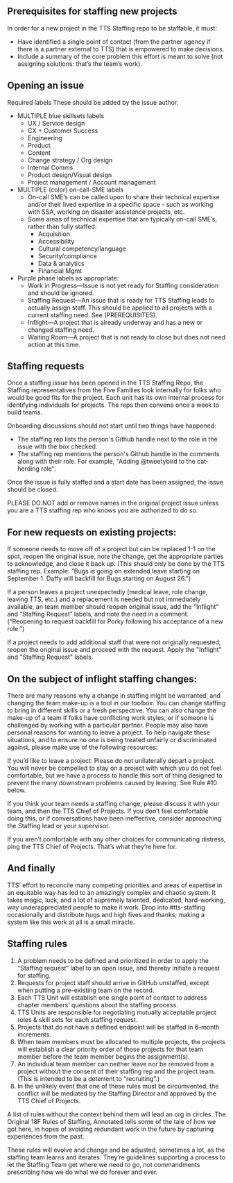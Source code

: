 ## Prerequisites for staffing new projects
In order for a new project in the TTS Staffing repo to be staffable, it must:
* Have identified a single point of contact (from the partner agency if there is a partner external to TTS) that is empowered to make decisions.
* Include a summary of the core problem this effort is meant to solve (not assigning solutions: that’s the team’s work).
 
## Opening an issue

Required labels
These should be added by the issue author.

* MULTIPLE blue skillsets labels
  * UX / Service design
  * CX + Customer Success
  * Engineering
  * Product
  * Content
  * Change strategy / Org design
  * Internal Comms
  * Product design/Visual design
  * Project management / Account management
* MULTIPLE (color) on-call-SME labels
  * On-call SME’s can be called upon to share their technical expertise and/or their lived expertise in a specific space - such as working with SSA, working on disaster assistance projects, etc.
  * Some areas of technical expertise that are typically on-call SME’s, rather than fully staffed:
    * Acquisition
    * Accessibility
    * Cultural competency/language
    * Security/compliance
    * Data & analytics
    * Financial Mgmt
* Purple phase labels as appropriate:
  * Work in Progress—Issue is not yet ready for Staffing consideration and should be ignored.
  * Staffing Request—An issue that is ready for TTS Staffing leads to actually assign staff. This should be applied to all projects with a current staffing need. See (PREREQUISITES).
  * Inflight—A project that is already underway and has a new or changed staffing need.
  * Waiting Room—A project that is not ready to close but does not need action at this time.


## Staffing requests
Once a staffing issue has been opened in the TTS Staffing Repo, the Staffing representatives from the Five Families look internally for folks who would be good fits for the project. Each unit has its own internal process for identifying individuals for projects. The reps then convene once a week to build teams. 

Onboarding discussions should not start until two things have happened:
  * The staffing rep lists the person's Github handle next to the role in the issue with the box checked.
  * The staffing rep mentions the person's Github handle in the comments along with their role. For example, "Adding @tweetybird to the cat-herding role".

Once the issue is fully staffed and a start date has been assigned, the issue should be closed.

PLEASE DO NOT add or remove names in the original project issue unless you are a TTS staffing rep who knows you are authorized to do so.
 
## For new requests on existing projects:

If someone needs to move off of a project but can be replaced 1-1 on the spot, reopen the original issue, note the change, get the appropriate parties to acknowledge, and close it back up. (This should only be done by the TTS staffing rep. Example: “Bugs is going on extended leave starting on September 1. Daffy will backfill for Bugs starting on August 26.”)

If a person leaves a project unexpectedly (medical leave, role change, leaving TTS, etc.) and a replacement is needed but not immediately available, an team member should reopen original issue, add the "Inflight" and “Staffing Request” labels, and note the need in a comment. (“Reopening to request backfill for Porky following his acceptance of a new role.”)

If a project needs to add additional staff that were not originally requested, reopen the original issue and proceed with the request. Apply the "Inflight" and "Staffing Request" labels.

## On the subject of inflight staffing changes:

There are many reasons why a change in staffing might be warranted, and changing the team make-up is a tool in our toolbox. You can change staffing to bring in different skills or a fresh perspective. You can also change the make-up of a team if folks have conflicting work styles, or if someone is challenged by working with a particular partner. People may also have personal reasons for wanting to leave a project. To help navigate these situations, and to ensure no one is being treated unfairly or discriminated against, please make use of the following resources:

If you’d like to leave a project: Please do not unilaterally depart a project. You will never be compelled to stay on a project with which you do not feel comfortable, but we have a process to handle this sort of thing designed to prevent the many downstream problems caused by leaving. See Rule #10 below.

If you think your team needs a staffing change, please discuss it with your team, and then the TTS Chief of Projects. If you don’t feel comfortable doing this, or if conversations have been ineffective, consider approaching the Staffing lead or your supervisor.

If you aren’t comfortable with any other choices for communicating distress, ping the TTS Chief of Projects. That’s what they’re here for.
 
## And finally

TTS’ effort to reconcile many competing priorities and areas of expertise in an equitable way has led to an amazingly complex and chaotic system. It takes magic, luck, and a lot of supremely talented, dedicated, hard-working, way underappreciated people to make it work. Drop into #tts-staffing occasionally and distribute hugs and high fives and thanks; making a system like this work at all is a small miracle.

## Staffing rules

1. A problem needs to be defined and prioritized in order to apply the “Staffing request” label to an open issue, and thereby initiate a request for staffing.
2. Requests for project staff should arrive in GitHub unstaffed, except when putting a pre-existing team on the record.
3. Each TTS Unit will establish one single point of contact to address chapter members’ questions about the staffing process.
4. TTS Units are responsible for negotiating mutually acceptable project roles & skill sets for each staffing request. 
5. Projects that do not have a defined endpoint will be staffed in 6-month increments.
6. When team members must be allocated to multiple projects, the projects will establish a clear priority order of those projects for that team member before the team member begins the assignment(s).
7. An individual team member can neither leave nor be removed from a project without the consent of their staffing rep and the project team. (This is intended to be a deterrent to “recruiting”.)
8. In the unlikely event that one of these rules must be circumvented, the conflict will be mediated by the Staffing Director and approved by the TTS Chief of Projects.
  
A list of rules without the context behind them will lead an org in circles. The Original 18F Rules of Staffing, Annotated tells some of the tale of how we got here, in hopes of avoiding redundant work in the future by capturing experiences from the past.

These rules will evolve and change and be adjusted, sometimes a lot, as the staffing team learns and iterates. They’re guidelines supporting a process to let the Staffing Team get where we need to go, not commandments prescribing how we do what we do forever and ever.

